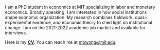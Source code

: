 I am a PhD student in economics at MIT specializing in labor and monetary economics. Broadly speaking, I am interested in how social institutions shape economic organization. My research combines fieldwork, quasi-experimental evidence, and economic theory to shed light on institutional change. I am on the 2021-2022 academic job market and available for interviews. 

Here is my __[CV](http://economics.mit.edu/grad/mbwong/cv)__. You can reach me at [mbwong@mit.edu](mbwong@mit.edu). 
